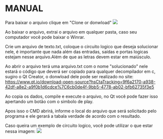 # MANUAL
Para baixar o arquivo clique em "Clone or donwload"
![](https://cloud.addictivetips.com/wp-content/uploads/2016/08/github-plus.jpg)

Ao baixar o arquivo, extrai o arquivo em qualquer pasta, caso seu computador você pode baixar o Winrar.

Crie um arquivo de texto.txt, coloque o circuito logico que deseja solucionar nele, é importante que nada além das entradas, saídas e portas logicas estejam nesse arquivo.Além de que as letras devem estar em maiúsculo. 


Ao abrir o arquivo terá uma arquivo.txt com o nome "solucionado" nele estará o código que deverá ser copiado para qualquer decompilador em c, sugiro o Qt Creator, o donwload dele pode ser realizado no site: https://www.qt.io/download-open-source?hsCtaTracking=9f6a2170-a938-42df-a8e2-a9f0b1d6cdce%7C6cb0de4f-9bb5-4778-ab02-bfb62735f3e5


Ao copia os dados, compile e execute o arquivo, no Qt você pode fazer isso apertando um botão com o simbolo de play.

Apos isso o CMD abrirá, informe o local do arquivo que será solicitado pelo programa e ele gerará a tabala verdade de acordo com o resultado.

Caso queira um exemplo de circuito logico, você pode utilizar o que estar nessa imagem:
![](https://i.ytimg.com/vi/B7uSZmXu94I/maxresdefault.jpg)
